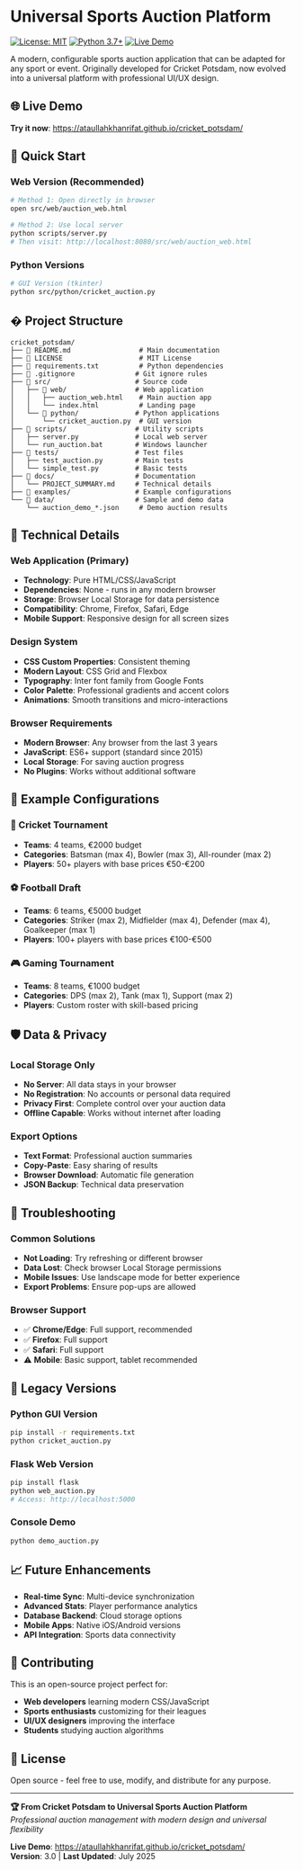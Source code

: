 # Universal Sports Auction Platform

[![License: MIT](https://img.shields.io/badge/License-MIT-yellow.svg)](https://opensource.org/licenses/MIT)
[![Python 3.7+](https://img.shields.io/badge/python-3.7+-blue.svg)](https://www.python.org/downloads/)
[![Live Demo](https://img.shields.io/badge/demo-live-green.svg)](https://ataullahkhanrifat.github.io/cricket_potsdam/)

A modern, configurable sports auction application that can be adapted for any sport or event. Originally developed for Cricket Potsdam, now evolved into a universal platform with professional UI/UX design.

## 🌐 Live Demo
**Try it now**: https://ataullahkhanrifat.github.io/cricket_potsdam/

## 🚀 Quick Start

### Web Version (Recommended)
```bash
# Method 1: Open directly in browser
open src/web/auction_web.html

# Method 2: Use local server
python scripts/server.py
# Then visit: http://localhost:8080/src/web/auction_web.html
```

### Python Versions
```bash
# GUI Version (tkinter)
python src/python/cricket_auction.py
```

## � Project Structure

```
cricket_potsdam/
├── 📄 README.md                 # Main documentation
├── 📄 LICENSE                   # MIT License
├── 📄 requirements.txt          # Python dependencies
├── 📄 .gitignore               # Git ignore rules
├── 📁 src/                     # Source code
│   ├── 📁 web/                 # Web application
│   │   ├── auction_web.html    # Main auction app
│   │   └── index.html          # Landing page
│   └── 📁 python/              # Python applications
│       └── cricket_auction.py  # GUI version
├── 📁 scripts/                 # Utility scripts
│   ├── server.py              # Local web server
│   └── run_auction.bat        # Windows launcher
├── 📁 tests/                   # Test files
│   ├── test_auction.py        # Main tests
│   └── simple_test.py         # Basic tests
├── 📁 docs/                    # Documentation
│   └── PROJECT_SUMMARY.md     # Technical details
├── 📁 examples/                # Example configurations
└── 📁 data/                    # Sample and demo data
    └── auction_demo_*.json     # Demo auction results
```

## 🔧 Technical Details

### Web Application (Primary)
- **Technology**: Pure HTML/CSS/JavaScript
- **Dependencies**: None - runs in any modern browser
- **Storage**: Browser Local Storage for data persistence
- **Compatibility**: Chrome, Firefox, Safari, Edge
- **Mobile Support**: Responsive design for all screen sizes

### Design System
- **CSS Custom Properties**: Consistent theming
- **Modern Layout**: CSS Grid and Flexbox
- **Typography**: Inter font family from Google Fonts
- **Color Palette**: Professional gradients and accent colors
- **Animations**: Smooth transitions and micro-interactions

### Browser Requirements
- **Modern Browser**: Any browser from the last 3 years
- **JavaScript**: ES6+ support (standard since 2015)
- **Local Storage**: For saving auction progress
- **No Plugins**: Works without additional software

## 🎯 Example Configurations

### 🏏 Cricket Tournament
- **Teams**: 4 teams, €2000 budget
- **Categories**: Batsman (max 4), Bowler (max 3), All-rounder (max 2)
- **Players**: 50+ players with base prices €50-€200

### ⚽ Football Draft  
- **Teams**: 6 teams, €5000 budget
- **Categories**: Striker (max 2), Midfielder (max 4), Defender (max 4), Goalkeeper (max 1)
- **Players**: 100+ players with base prices €100-€500

### 🎮 Gaming Tournament
- **Teams**: 8 teams, €1000 budget
- **Categories**: DPS (max 2), Tank (max 1), Support (max 2)
- **Players**: Custom roster with skill-based pricing

## 🛡️ Data & Privacy

### Local Storage Only
- **No Server**: All data stays in your browser
- **No Registration**: No accounts or personal data required
- **Privacy First**: Complete control over your auction data
- **Offline Capable**: Works without internet after loading

### Export Options
- **Text Format**: Professional auction summaries
- **Copy-Paste**: Easy sharing of results
- **Browser Download**: Automatic file generation
- **JSON Backup**: Technical data preservation

## 🐛 Troubleshooting

### Common Solutions
- **Not Loading**: Try refreshing or different browser
- **Data Lost**: Check browser Local Storage permissions
- **Mobile Issues**: Use landscape mode for better experience
- **Export Problems**: Ensure pop-ups are allowed

### Browser Support
- ✅ **Chrome/Edge**: Full support, recommended
- ✅ **Firefox**: Full support
- ✅ **Safari**: Full support
- ⚠️ **Mobile**: Basic support, tablet recommended

## 🔄 Legacy Versions

### Python GUI Version
```bash
pip install -r requirements.txt
python cricket_auction.py
```

### Flask Web Version
```bash
pip install flask
python web_auction.py
# Access: http://localhost:5000
```

### Console Demo
```bash
python demo_auction.py
```

## 📈 Future Enhancements

- **Real-time Sync**: Multi-device synchronization
- **Advanced Stats**: Player performance analytics  
- **Database Backend**: Cloud storage options
- **Mobile Apps**: Native iOS/Android versions
- **API Integration**: Sports data connectivity

## 🤝 Contributing

This is an open-source project perfect for:
- **Web developers** learning modern CSS/JavaScript
- **Sports enthusiasts** customizing for their leagues
- **UI/UX designers** improving the interface
- **Students** studying auction algorithms

## 📄 License

Open source - feel free to use, modify, and distribute for any purpose.

---

**🏆 From Cricket Potsdam to Universal Sports Auction Platform**  
*Professional auction management with modern design and universal flexibility*

**Live Demo**: https://ataullahkhanrifat.github.io/cricket_potsdam/  
**Version**: 3.0 | **Last Updated**: July 2025
